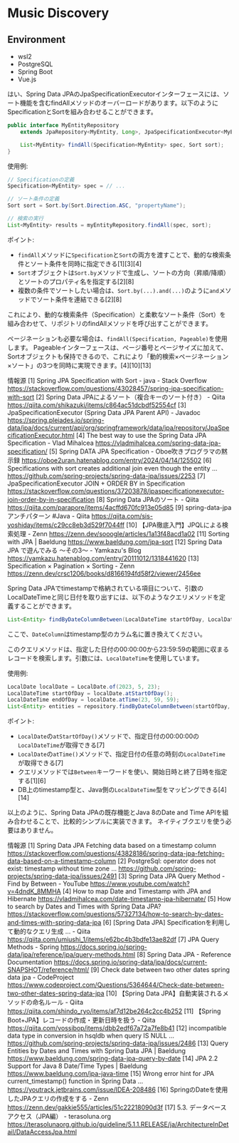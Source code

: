 # Music Discovery

## Environment

- wsl2
- PostgreSQL
- Spring Boot
- Vue.js

はい、Spring Data JPAのJpaSpecificationExecutorインターフェースには、ソート機能を含むfindAllメソッドのオーバーロードがあります。以下のようにSpecificationとSortを組み合わせることができます。

```java
public interface MyEntityRepository 
    extends JpaRepository<MyEntity, Long>, JpaSpecificationExecutor<MyEntity> {

    List<MyEntity> findAll(Specification<MyEntity> spec, Sort sort);
}
```

使用例:

```java
// Specificationの定義
Specification<MyEntity> spec = // ...

// ソート条件の定義
Sort sort = Sort.by(Sort.Direction.ASC, "propertyName");

// 検索の実行
List<MyEntity> results = myEntityRepository.findAll(spec, sort);
```

ポイント:

- `findAll`メソッドに`Specification`と`Sort`の両方を渡すことで、動的な検索条件とソート条件を同時に指定できる[1][3][4]
- `Sort`オブジェクトは`Sort.by`メソッドで生成し、ソートの方向（昇順/降順）とソートのプロパティ名を指定する[2][8]
- 複数の条件でソートしたい場合は、`Sort.by(...).and(...)`のように`and`メソッドでソート条件を連結できる[2][8]

これにより、動的な検索条件（Specification）と柔軟なソート条件（Sort）を組み合わせて、リポジトリのfindAllメソッドを呼び出すことができます。

ページネーションも必要な場合は、`findAll(Specification, Pageable)`を使用します。
Pageableインターフェースは、ページ番号とページサイズに加えて、Sortオブジェクトも保持できるので、これにより「動的検索×ページネーション×ソート」の3つを同時に実現できます。[4][10][13]

情報源
[1] Spring JPA Specification with Sort - java - Stack Overflow https://stackoverflow.com/questions/43028457/spring-jpa-specification-with-sort
[2] Spring Data JPAによるソート（複合キーのソート付き） - Qiita https://qiita.com/shikazuki/items/c864ac51dcbdf52554cf
[3] JpaSpecificationExecutor (Spring Data JPA Parent API) - Javadoc https://spring.pleiades.io/spring-data/jpa/docs/current/api/org/springframework/data/jpa/repository/JpaSpecificationExecutor.html
[4] The best way to use the Spring Data JPA Specification - Vlad Mihalcea https://vladmihalcea.com/spring-data-jpa-specification/
[5] Spring DATA JPA Specification - Oboe吹きプログラマの黙示録 https://oboe2uran.hatenablog.com/entry/2024/04/14/125502
[6] Specifications with sort creates additional join even though the entity ... https://github.com/spring-projects/spring-data-jpa/issues/2253
[7] JpaSpecificationExecutor JOIN + ORDER BY in Specification https://stackoverflow.com/questions/37203878/jpaspecificationexecutor-join-order-by-in-specification
[8] Spring Data JPAのソート - Qiita https://qiita.com/parapore/items/4acffd670fc913e05d85
[9] spring-data-jpa アンチパターン #Java - Qiita https://qiita.com/sis-yoshiday/items/c29cc8eb3d529f7044ff
[10] 【JPA徹底入門】JPQLによる検索処理 - Zenn https://zenn.dev/sooogle/articles/1a13f48acd1a02
[11] Sorting with JPA | Baeldung https://www.baeldung.com/jpa-sort
[12] Spring Data JPA で遊んでみる 〜その3〜 - Yamkazu's Blog https://yamkazu.hatenablog.com/entry/20111012/1318441620
[13] Specification × Pagination × Sorting - Zenn https://zenn.dev/crsc1206/books/d8166194fd58f2/viewer/2456ee

Spring Data JPAでtimestampで格納されている項目について、引数のLocalDateTimeと同じ日付を取り出すには、以下のようなクエリメソッドを定義することができます。

```java
List<Entity> findByDateColumnBetween(LocalDateTime startOfDay, LocalDateTime endOfDay);
```

ここで、`DateColumn`はtimestamp型のカラム名に置き換えてください。

このクエリメソッドは、指定した日付の00:00:00から23:59:59の範囲に収まるレコードを検索します。引数には、`LocalDateTime`を使用しています。

使用例:

```java
LocalDate localDate = LocalDate.of(2023, 5, 23);
LocalDateTime startOfDay = localDate.atStartOfDay(); 
LocalDateTime endOfDay = localDate.atTime(23, 59, 59);
List<Entity> entities = repository.findByDateColumnBetween(startOfDay, endOfDay);
```

ポイント:

- `LocalDate`の`atStartOfDay()`メソッドで、指定日付の00:00:00の`LocalDateTime`が取得できる[7]
- `LocalDate`の`atTime()`メソッドで、指定日付の任意の時刻の`LocalDateTime`が取得できる[7]
- クエリメソッドでは`Between`キーワードを使い、開始日時と終了日時を指定する[1][6]
- DB上のtimestamp型と、Java側の`LocalDateTime`型をマッピングできる[4][14]

以上のように、Spring Data JPAの既存機能とJava 8のDate and Time APIを組み合わせることで、比較的シンプルに実装できます。
ネイティブクエリを使う必要はありません。

情報源
[1] Spring Data JPA Fetching data based on a timestamp column https://stackoverflow.com/questions/43828186/spring-data-jpa-fetching-data-based-on-a-timestamp-column
[2] PostgreSql: operator does not exist: timestamp without time zone ... https://github.com/spring-projects/spring-data-jpa/issues/2491
[3] Spring Data JPA Query Method - Find by Between - YouTube https://www.youtube.com/watch?v=4dndK_8MMHA
[4] How to map Date and Timestamp with JPA and Hibernate https://vladmihalcea.com/date-timestamp-jpa-hibernate/
[5] How to search by Dates and Times with Spring Data JPA? https://stackoverflow.com/questions/57327134/how-to-search-by-dates-and-times-with-spring-data-jpa
[6] [Spring Data JPA] Specificationを利用して動的なクエリ生成 ... - Qiita https://qiita.com/umiushi_1/items/e62bc4b3bdfe13ae82df
[7] JPA Query Methods - Spring https://docs.spring.io/spring-data/jpa/reference/jpa/query-methods.html
[8] Spring Data JPA - Reference Documentation https://docs.spring.io/spring-data/jpa/docs/current-SNAPSHOT/reference/html/
[9] Check date between two other dates spring data jpa - CodeProject https://www.codeproject.com/Questions/5364644/Check-date-between-two-other-dates-spring-data-jpa
[10] 【Spring Data JPA】自動実装されるメソッドの命名ルール - Qiita https://qiita.com/shindo_ryo/items/af7d12be264c2cc4b252
[11] 【Spring Boot+JPA】レコードの作成・更新日時を扱う - Qiita https://qiita.com/vossibop/items/dbb2edf67a72a7fe8b41
[12] incompatible data type in conversion in hsqldb when query IS NULL ... https://github.com/spring-projects/spring-data-jpa/issues/2486
[13] Query Entities by Dates and Times with Spring Data JPA | Baeldung https://www.baeldung.com/spring-data-jpa-query-by-date
[14] JPA 2.2 Support for Java 8 Date/Time Types | Baeldung https://www.baeldung.com/jpa-java-time
[15] Wrong error hint for JPA current_timestamp() function in Spring Data ... https://youtrack.jetbrains.com/issue/IDEA-208486
[16] SpringのDateを使用したJPAクエリの作成をする - Zenn https://zenn.dev/gakkie555/articles/51c22218090d3f
[17] 5.3. データベースアクセス（JPA編） - terasoluna.org https://terasolunaorg.github.io/guideline/5.1.1.RELEASE/ja/ArchitectureInDetail/DataAccessJpa.html
